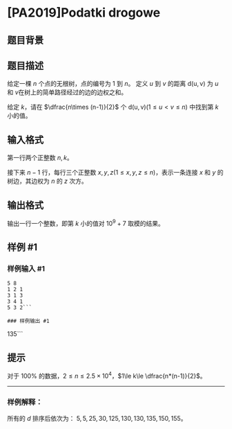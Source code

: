 # [PA2019]Podatki drogowe

## 题目背景



## 题目描述

给定一棵 $n$ 个点的无根树，点的编号为 $1$ 到 $n$。
定义 $u$ 到 $v$ 的距离 $\operatorname{d(u,v)}$ 为 $u$ 和 $v$在树上的简单路径经过的边的边权之和。

给定 $k$，请在 $\dfrac{n\times (n-1)}{2}$ 个 $\operatorname{d(u,v)}(1\le u<v\le n)$ 中找到第 $k$ 小的值。

## 输入格式

第一行两个正整数 $n,k$。

接下来 $n-1$ 行，每行三个正整数 $x,y,z(1\le x,y,z\le n)$，表示一条连接 $x$ 和 $y$ 的树边，其边权为 $n$ 的 $z$ 次方。

## 输出格式

输出一行一个整数，即第 $k$ 小的值对 $10^9+7$ 取模的结果。

## 样例 #1

### 样例输入 #1
```
5 8
1 2 1
3 1 3
3 4 1
5 3 2```

### 样例输出 #1

```
135```

## 提示

对于 $100\%$ 的数据，$2\le n\le 2.5\times 10^4$，$1\le k\le \dfrac{n*(n-1)}{2}$。


----



### 样例解释：

所有的 $d$ 排序后依次为： $5,5,25,30,125,130,130,135,150,155$。
